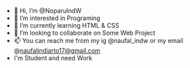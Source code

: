 - 👋 Hi, I’m @NoparuIndW
- 👀 I’m interested in Programing
- 🌱 I’m currently learning HTML & CSS
- 💞️ I’m looking to collaborate on Some   Web Project
- 📫 You can reach me from my ig @naufal_indw or my email @naufalindiarto17@gmail.com
- I'm  Student and need Work

<!---
NoparuIndW/NoparuIndW is a ✨ special ✨ repository because its `README.md` (this file) appears on your GitHub profile.
You can click the Preview link to take a look at your changes.
--->
